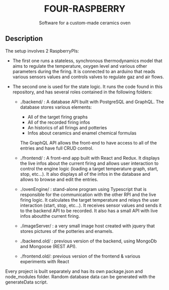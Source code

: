 # <center>FOUR-RASPBERRY</center>

 <center>Software for a custom-made ceramics oven</center>

## Description

The setup involves 2 RaspberryPIs:

- The first one runs a stateless, synchronous thermodynamics model that aims to regulate the temperature, oxygen level and various other parameters during the firing. It is connected to an arduino that reads various sensors values and controls valves to regulate gaz and air flows.

- The second one is used for the state logic. It runs the code found in this repository, and has several roles contained in the following folders:

  - ./backend/ : A database API built with PostgreSQL and GraphQL. The database stores various elements:
    - All of the target firing graphs
    - All of the recorded firing infos
    - An historics of all firings and potteries
    - Infos about ceramics and enamel chemical formulas

    The GraphQL API allows the front-end to have access to all of the entries and have full CRUD control.

  - ./frontend/ : A front-end app built with React and Redux. It displays the live infos about the current firing and allows user interaction to control the engine logic (loading a target temperature graph, start, stop, etc...). It also displays all of the infos in the database and allows to browse and edit the entries.

  - ./ovenEngine/ : stand-alone program using Typescript that is responsible for the communication with the other RPI and the live firing logic. It calculates the target temperature and relays the user interaction (start, stop, etc...). It receives sensor values and sends it to the backend API to be recorded. It also has a small API with live infos aboutthe current firing.
    
  - ./imageServer/ : a very small image host created with jquery that stores pictures of the potteries and enamels.

  - ./backend.old/ : previous version of the backend, using MongoDb and Mongoose (REST API).
  - ./frontend.old/: previous version of the frontend & various experiments with React


Every project is built separately and has its own package.json and node_modules folder. Random database data can be generated with the generateData script.


